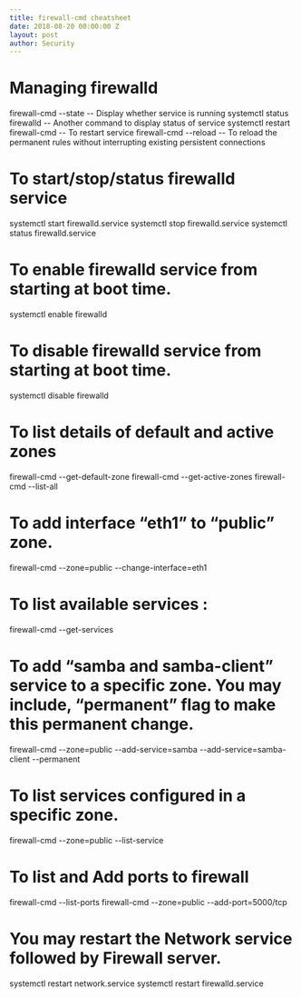 ```yaml
---
title: firewall-cmd cheatsheet
date: 2018-08-20 00:00:00 Z
layout: post
author: Security
---
```


# Managing firewalld
firewall-cmd --state                 -- Display whether service is running
systemctl status firewalld           -- Another command to display status of service
systemctl restart firewall-cmd       -- To restart service
firewall-cmd --reload                -- To reload the permanent rules without interrupting existing persistent connections

# To start/stop/status firewalld service
systemctl start firewalld.service
systemctl stop firewalld.service
systemctl status firewalld.service

# To enable firewalld service from starting at boot time.
systemctl enable firewalld

# To disable firewalld service from starting at boot time.
systemctl disable firewalld

# To list details of default and active zones
firewall-cmd --get-default-zone
firewall-cmd --get-active-zones
firewall-cmd --list-all

# To add interface “eth1” to “public” zone.
firewall-cmd --zone=public --change-interface=eth1

# To list available services :
firewall-cmd --get-services

# To add “samba and samba-client” service to a specific zone. You may include, “permanent” flag to make this permanent change.
firewall-cmd --zone=public --add-service=samba --add-service=samba-client --permanent

# To list services configured in a specific zone.
firewall-cmd --zone=public --list-service

# To list and Add ports to firewall
firewall-cmd --list-ports
firewall-cmd --zone=public --add-port=5000/tcp

# You may restart the Network service followed by Firewall server.
systemctl restart network.service
systemctl restart firewalld.service
